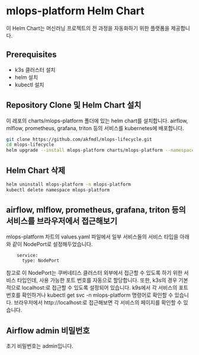 # mlops-platform Helm Chart
이 Helm Chart는 머신러닝 프로젝트의 전 과정을 자동화하기 위한 플랫폼을 제공합니다.

## Prerequisites
- k3s 클러스터 설치
- helm 설치
- kubectl 설치

## Repository Clone 및 Helm Chart 설치
이 레포의 charts/mlops-platform 폴더에 있는 helm chart를 설치합니다.
airflow, mlflow, prometheus, grafana, triton 등의 서비스를 kubernetes에 배포합니다.

```bash
git clone https://github.com/akfmdl/mlops-lifecycle.git
cd mlops-lifecycle
helm upgrade --install mlops-platform charts/mlops-platform --namespace mlops-platform --create-namespace
```

## Helm Chart 삭제
```bash
helm uninstall mlops-platform -n mlops-platform
kubectl delete namespace mlops-platform
```

## airflow, mlflow, prometheus, grafana, triton 등의 서비스를 브라우저에서 접근해보기
mlops-platform 차트의 values.yaml 파일에서 일부 서비스들의 서비스 타입을 아래와 같이 NodePort로 설정해두었습니다.

```bash
    service:
      type: NodePort
```
참고로 이 NodePort는 쿠버네티스 클러스터 외부에서 접근할 수 있도록 하기 위한 서비스 타입인데, 사용 가능한 포트 번호를 자동으로 할당합니다.
또한, k3s의 경우 기본적으로 localhost:<NodePort>로 접근할 수 있도록 설정되어 있습니다.
k9s에서 각 서비스의 포트 번호를 확인하거나 kubectl get svc -n mlops-platform 명령어로 확인할 수 있습니다.
브라우저에서 http://localhost:<NodePort>로 접근해보면 각 서비스의 페이지를 확인할 수 있습니다.

## Airflow admin 비밀번호
초기 비밀번호는 admin입니다.
